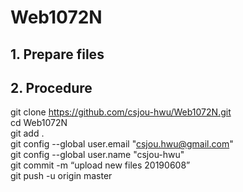 # Web1072N
## 1. Prepare files
## 2. Procedure
git clone https://github.com/csjou-hwu/Web1072N.git <br/>
cd Web1072N <br/>
git add . <br/>
git config --global user.email "csjou.hwu@gmail.com" <br/>
git config --global user.name "csjou-hwu" <br/>
git commit -m “upload new files 20190608” <br/>
git push -u origin master <br/>
